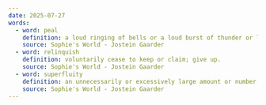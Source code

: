 ```yaml
---
date: 2025-07-27
words:
  - word: peal
    definition: a loud ringing of bells or a loud burst of thunder or laughter.
    source: Sophie's World - Jostein Gaarder
  - word: relinquish
    definition: voluntarily cease to keep or claim; give up.
    source: Sophie's World - Jostein Gaarder
  - word: superfluity
    definition: an unnecessarily or excessively large amount or number of something.
    source: Sophie's World - Jostein Gaarder
---
```

